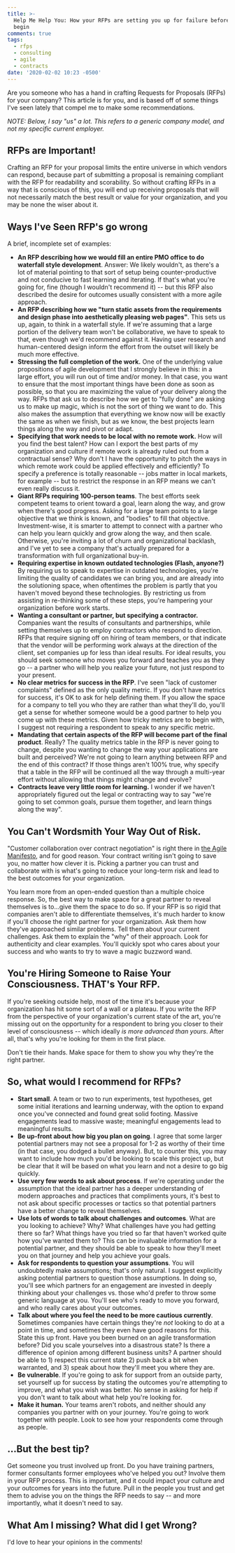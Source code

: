 ```yaml
---
title: >-
  Help Me Help You: How your RFPs are setting you up for failure before you
  begin
comments: true
tags:
  - rfps
  - consulting
  - agile
  - contracts
date: '2020-02-02 10:23 -0500'
---
```

Are you someone who has a hand in crafting Requests for Proposals (RFPs) for your company? This article is for you, and is based off of some things I've seen lately that compel me to make some recommendations. 

_NOTE: Below, I say "us" a lot. This refers to a generic company model, and not my specific current employer._

## RFPs are Important!

Crafting an RFP for your proposal limits the entire universe in which vendors can respond, because part of submitting a proposal is remaining compliant with the RFP for readability and scorability. So without crafting RFPs in a way that is conscious of this, you will end up receiving proposals that will not necessarily match the best result or value for your organization, and you may be none the wiser about it. 

## Ways I've Seen RFP's go wrong

A brief, incomplete set of examples:

* **An RFP describing how we would fill an entire PMO office to do waterfall style development**. Answer: We likely wouldn't, as there's a lot of material pointing to that sort of setup being counter-productive and not conducive to fast learning and iterating. If that's what you're going for, fine (though I wouldn't recommend it) -- but this RFP also described the desire for outcomes usually consistent with a more agile approach.
* **An RFP describing how we "turn static assets from the requirements and design phase into aesthetically pleasing web pages"**. This sets us up, again, to think in a waterfall style. If we're assuming that a large portion of the delivery team won't be collaborative, we have to speak to that, even though we'd recommend against it. Having user research and human-centered design inform the effort from the outset will likely be much more effective.
* **Stressing the full completion of the work.** One of the underlying value propositions of agile development that I strongly believe in this: in a large effort, you will run out of time and/or money. In that case, you want to ensure that the most important things have been done as soon as possible, so that you are maximizing the value of your delivery along the way. RFPs that ask us to describe how we get to "fully done" are asking us to make up magic, which is not the sort of thing we want to do. This also makes the assumption that everything we know now will be exactly the same as when we finish, but as we know, the best projects learn things along the way and pivot or adapt.
* **Specifying that work needs to be local with no remote work.** How will you find the best talent? How can I export the best parts of my organization and culture if remote work is already ruled out from a contractual sense? Why don't I have the opportunity to pitch the ways in which remote work could be applied effectively and efficiently? To specify a preference is totally reasonable -- jobs matter in local markets, for example -- but to restrict the response in an RFP means we can't even really discuss it.  
* **Giant RFPs requiring 100-person teams**. The best efforts seek competent teams to orient toward a goal, learn along the way, and grow when there's good progress. Asking for a large team points to a large objective that we think is known, and "bodies" to fill that objective. Investment-wise, it is smarter to attempt to connect with a partner who can help you learn quickly and grow along the way, and then scale. Otherwise, you're inviting a lot of churn and organizational backlash, and I've yet to see a company that's actually prepared for a transformation with full organizational buy-in.
* **Requiring expertise in known outdated technologies (Flash, anyone?)** By requiring us to speak to expertise in outdated technologies, you're limiting the quality of candidates we can bring you, and are already into the solutioning space, when oftentimes the problem is partly that you haven't moved beyond these technologies. By restricting us from assisting in re-thinking some of these steps, you're hampering your organization before work starts.
* **Wanting a consultant or partner, but specifying a contractor.** Companies want the results of consultants and partnerships, while setting themselves up to employ contractors who respond to direction. RFPs that require signing off on hiring of team members, or that indicate that the vendor will be performing work always at the direction of the client, set companies up for less than ideal results. For ideal results, you should seek someone who moves you forward and teaches you as they go -- a partner who will help you realize your future, not just respond to your present.
* **No clear metrics for success in the RFP**. I've seen "lack of customer complaints" defined as the only quality metric. If you don't have metrics for success, it's OK to ask for help defining them. If you allow the space for a company to tell you who they are rather than what they'll do, you'll get a sense for whether someone would be a good partner to help you come up with these metrics. Given how tricky metrics are to begin with, I suggest not requiring a respondent to speak to any specific metric.
* **Mandating that certain aspects of the RFP will become part of the final product**. Really? The quality metrics table in the RFP is never going to change, despite you wanting to change the way your applications are built and perceived? We're not going to learn anything between RFP and the end of this contract? If those things aren't 100% true, why specify that a table in the RFP will be continued all the way through a multi-year effort without allowing that things might change and evolve?
* **Contracts leave very little room for learning.** I wonder if we haven't appropriately figured out the legal or contracting way to say "we're going to set common goals, pursue them together, and learn things along the way". 

## You Can't Wordsmith Your Way Out of Risk.

"Customer collaboration over contract negotiation" is right there in [the Agile Manifesto](http://agilemanifesto.org/), and for good reason. Your contract writing isn't going to save you, no matter how clever it is. Picking a partner you can trust and collaborate with is what's going to reduce your long-term risk and lead to the best outcomes for your organization. 

You learn more from an open-ended question than a multiple choice response. So, the best way to make space for a great partner to reveal themselves is to...give them the space to do so. If your RFP is so rigid that companies aren't able to differentiate themselves, it's much harder to know if you'll choose the right partner for your organization. Ask them how they've approached similar problems. Tell them about your current challenges. Ask them to explain the "why" of their approach. Look for authenticity and clear examples. You'll quickly spot who cares about your success and who wants to try to wave a magic buzzword wand. 

## You're Hiring Someone to Raise Your Consciousness. THAT's Your RFP.

If you're seeking outside help, most of the time it's because your organization has hit some sort of a wall or a plateau. If you write the RFP from the perspective of your organization's current state of the art, you're missing out on the opportunity for a respondent to bring you closer to their level of consciousness -- which ideally _is more advanced than yours_. After all, that's why you're looking for them in the first place.

Don't tie their hands.
 Make space for them to show you why they're the right partner.

## So, what would I recommend for RFPs?

* **Start small**. A team or two to run experiments, test hypotheses, get some initial iterations and learning underway, with the option to expand once you've connected and found great solid footing. Massive engagements lead to massive waste; meaningful engagements lead to meaningful results.
* **Be up-front about how big you plan on going**. I agree that some larger potential partners may not see a proposal for 1-2 as worthy of their time (in that case, you dodged a bullet anyway). But, to counter this, you may want to include how much you'd be looking to scale this project up, but be clear that it will be based on what you learn and not a desire to go big quickly. 
* **Use very few words to ask about process**. If we're operating under the assumption that the ideal partner has a deeper understanding of modern approaches and practices that compliments yours, it's best to not ask about specific processes or tactics so that potential partners have a better change to reveal themselves.
* **Use lots of words to talk about challenges and outcomes**. What are you looking to achieve? Why? What challenges have you had getting there so far? What things have you tried so far that haven't worked quite how you've wanted them to? This can be invaluable information for a potential partner, and they should be able to speak to how they'll meet you on that journey and help you achieve your goals.
* **Ask for respondents to question your assumptions**. You will undoubtedly make assumptions; that's only natural. I suggest explicitly asking potential partners to question those assumptions. In doing so, you'll see which partners for an engagement are invested in deeply thinking about your challenges vs. those who'd prefer to throw some generic language at you. You'll see who's ready to move you forward, and who really cares about your outcomes.
* **Talk about where you feel the need to be more cautious currently**. Sometimes companies have certain things they're _not_ looking to do at a point in time, and sometimes they even have good reasons for this. State this up front. Have you been burned on an agile transformation before? Did you scale yourselves into a disastrous state? Is there a difference of opinion among different business units? A partner should be able to 1) respect this current state 2) push back a bit when warranted, and 3) speak about how they'll meet you where they are.
* **Be vulnerable**. If you're going to ask for support from an outside party, set yourself up for success by stating the outcomes you're attempting to improve, and what you wish was better. No sense in asking for help if you don't want to talk about what help you're looking for. 
* **Make it human.** Your teams aren't robots, and neither should any companies you partner with on your journey. You're going to work together with people. Look to see how your respondents come through as people.

## ...But the best tip?

Get someone you trust involved up front. Do you have training partners, former consultants former employees who've helped you out? Involve them in your RFP process. This is important, and it could impact your culture and your outcomes for years into the future. Pull in the people you trust and get them to advise you on the things the RFP needs to say -- and more importantly, what it doesn't need to say. 

## What Am I missing? What did I get Wrong?

I'd love to hear your opinions in the comments!
